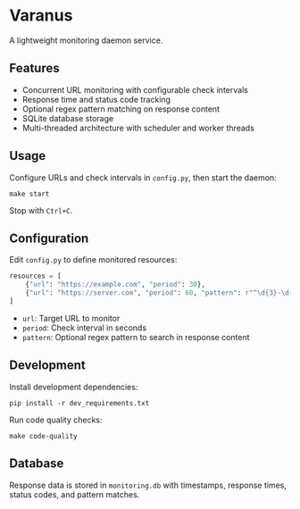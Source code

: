# Varanus

A lightweight monitoring daemon service. 

## Features

- Concurrent URL monitoring with configurable check intervals
- Response time and status code tracking
- Optional regex pattern matching on response content
- SQLite database storage
- Multi-threaded architecture with scheduler and worker threads

## Usage

Configure URLs and check intervals in `config.py`, then start the daemon:

```console
make start
```

Stop with `Ctrl+C`.

## Configuration

Edit `config.py` to define monitored resources:

```python
resources = [
    {"url": "https://example.com", "period": 30},
    {"url": "https://server.com", "period": 60, "pattern": r"^\d{3}-\d{2}-\d{4}$"}
]
```

- `url`: Target URL to monitor
- `period`: Check interval in seconds
- `pattern`: Optional regex pattern to search in response content

## Development

Install development dependencies:

```console
pip install -r dev_requirements.txt
```

Run code quality checks:

```console
make code-quality
```

## Database

Response data is stored in `monitoring.db` with timestamps, response times, status codes, and pattern matches.
